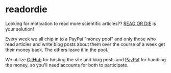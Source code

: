 # readordie

Looking for motivation to read more scientific articles?? [READ OR DIE](https://remrama.github.io/readordie/) is your solution!

Every week we all chip in to a PayPal "money pool" and only those who read articles and write blog posts about them over the course of a week get their money back. The others leave it in the pool.

We utilize [GitHub](https://github.com) for hosting the site and blog posts and [PayPal](https://www.paypal.com) for handling the money, so you'll need accounts for both to participate.